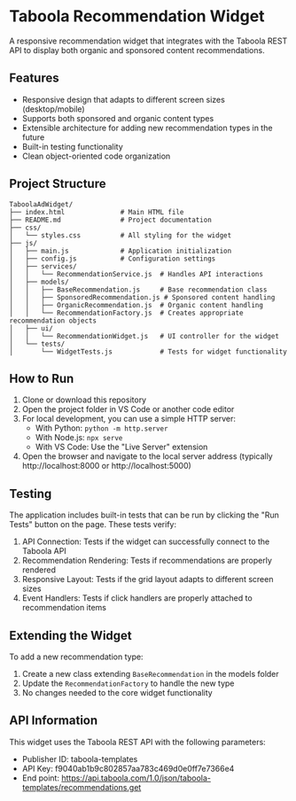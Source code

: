 # Taboola Recommendation Widget

A responsive recommendation widget that integrates with the Taboola REST API to display both organic and sponsored content recommendations.

## Features

- Responsive design that adapts to different screen sizes (desktop/mobile)
- Supports both sponsored and organic content types
- Extensible architecture for adding new recommendation types in the future
- Built-in testing functionality
- Clean object-oriented code organization

## Project Structure

```
TaboolaAdWidget/
├── index.html              # Main HTML file
├── README.md               # Project documentation
├── css/
│   └── styles.css          # All styling for the widget
├── js/
│   ├── main.js             # Application initialization
│   ├── config.js           # Configuration settings
│   ├── services/
│   │   └── RecommendationService.js  # Handles API interactions
│   ├── models/
│   │   ├── BaseRecommendation.js     # Base recommendation class
│   │   ├── SponsoredRecommendation.js # Sponsored content handling
│   │   ├── OrganicRecommendation.js  # Organic content handling
│   │   └── RecommendationFactory.js  # Creates appropriate recommendation objects
│   ├── ui/
│   │   └── RecommendationWidget.js   # UI controller for the widget
│   └── tests/
│       └── WidgetTests.js            # Tests for widget functionality
```

## How to Run

1. Clone or download this repository
2. Open the project folder in VS Code or another code editor
3. For local development, you can use a simple HTTP server:
   - With Python: `python -m http.server`
   - With Node.js: `npx serve`
   - With VS Code: Use the "Live Server" extension
4. Open the browser and navigate to the local server address (typically http://localhost:8000 or http://localhost:5000)

## Testing

The application includes built-in tests that can be run by clicking the "Run Tests" button on the page. These tests verify:

1. API Connection: Tests if the widget can successfully connect to the Taboola API
2. Recommendation Rendering: Tests if recommendations are properly rendered
3. Responsive Layout: Tests if the grid layout adapts to different screen sizes
4. Event Handlers: Tests if click handlers are properly attached to recommendation items

## Extending the Widget

To add a new recommendation type:

1. Create a new class extending `BaseRecommendation` in the models folder
2. Update the `RecommendationFactory` to handle the new type
3. No changes needed to the core widget functionality

## API Information

This widget uses the Taboola REST API with the following parameters:

- Publisher ID: taboola-templates
- API Key: f9040ab1b9c802857aa783c469d0e0ff7e7366e4
- End point: https://api.taboola.com/1.0/json/taboola-templates/recommendations.get
